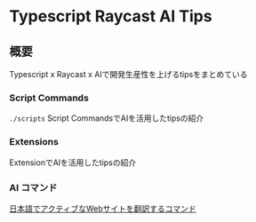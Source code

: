 # Typescript Raycast AI Tips

## 概要
Typescript x Raycast x AIで開発生産性を上げるtipsをまとめている

### Script Commands
`./scripts`
Script CommandsでAIを活用したtipsの紹介

### Extensions
ExtensionでAIを活用したtipsの紹介

### AI コマンド
[日本語でアクティブなWebサイトを翻訳するコマンド](https://ray.so/prompts/shared?prompts=%7B%22creativity%22%3A%22low%22%2C%22icon%22%3A%22brand-openai%22%2C%22highlightEdits%22%3Afalse%2C%22title%22%3A%22Summarize%20Website%20in%20japanese%22%2C%22prompt%22%3A%22%7Bbrowser-tab%7D%E3%81%AE%E5%86%85%E5%AE%B9%E3%82%92%E3%82%8F%E3%81%8B%E3%82%8A%E3%82%84%E3%81%99%E3%81%8F%E8%A6%81%E7%B4%84%E3%81%97%E3%81%A6%E3%81%8F%E3%81%A0%E3%81%95%E3%81%84%22%2C%22model%22%3A%22openai-gpt-4o-mini%22%7D)